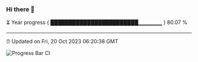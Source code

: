 ### Hi there 👋

⏳ Year progress { ████████████████████████▁▁▁▁▁▁ } 80.07 %

---

⏰ Updated on Fri, 20 Oct 2023 06:20:38 GMT

![Progress Bar CI](https://github.com/liununu/liununu/workflows/Progress%20Bar%20CI/badge.svg)
